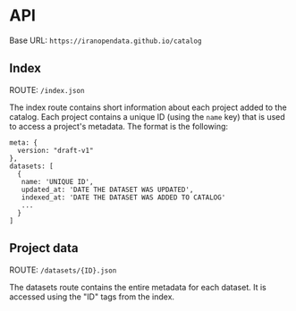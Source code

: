 # API

Base URL: `https://iranopendata.github.io/catalog`

## Index

ROUTE: `/index.json` 

The index route contains short information about each project added to the catalog. Each project contains a unique ID (using the `name` key) that is used to access a project's metadata.
The format is the following:

```
meta: {
  version: "draft-v1"
},
datasets: [
  {
   name: 'UNIQUE ID',
   updated_at: 'DATE THE DATASET WAS UPDATED',
   indexed_at: 'DATE THE DATASET WAS ADDED TO CATALOG'
   ...
  }
]
```

## Project data

ROUTE: `/datasets/{ID}.json`

The datasets route contains the entire metadata for each dataset. It is accessed using the "ID" tags from the index.
